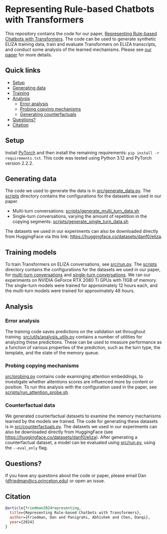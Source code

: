 # Representing Rule-based Chatbots with Transformers

This repository contains the code for our paper, [Representing Rule-based Chatbots with Transformers](https://arxiv.org/abs/2407.10949).
The code can be used to generate synthetic ELIZA training data, train and evaluate Transformers on ELIZA transcripts, and conduct some analysis of the learned mechanisms.
Please see [our paper](https://arxiv.org/abs/2407.10949) for more details.

## Quick links
* [Setup](#Setup)
* [Generating data](#Generating-data)
* [Training](#Training)
* [Analysis](#Analysis)
  * [Error analysis](#Error-analysis)
  * [Probing copying mechanisms](#Probing-copying-mechanisms)
  * [Generating counterfactuals](#Generating-counterfactuals)
* [Questions?](#Questions)
* [Citation](#Citation)

## Setup
Install [PyTorch](https://pytorch.org/get-started/locally/) and then install the remaining requirements: `pip install -r requirements.txt`.
This code was tested using Python 3.12 and PyTorch version 2.2.2.

## Generating data

The code we used to generate the data is in [src/generate_data.py](src/generate_data.py).
The [scripts](scripts/) directory contains the configurations for the datasets we used in our paper.
- Multi-turn conversations: [scripts/generate_multi_turn_data.sh](scripts/generate_multi_turn_data.sh)
- Single-turn conversations, varying the amount of repetition in the copying segments: [scripts/generate_single_turn_data.sh](scripts/generate_single_turn_data.sh)

The datasets we used in our experiments can also be downloaded directly from HuggingFace via this link: https://huggingface.co/datasets/danf0/eliza.

## Training models

To train Transformers on ELIZA conversations, see [src/run.py](src/run.py).
The [scripts](scripts/) directory contains the configurations for the datasets we used in our paper, for [multi-turn conversations](scripts/train_multi_turn.sh) and [single-turn conversations](scripts/train_single_turn.sh).
We ran our experiments on NVIDIA GeForce RTX 2080 Ti GPUs with 11GB of memory.
The single-turn models were trained for approximately 12 hours each, and the multi-turn models were trained for approximately 48 hours.

## Analysis

### Error analysis

The training code saves predictions on the validation set throughout training.
[src/utils/analysis_utils.py](src/utils/analysis_utils.py) contains a number of utilities for analyzing these predictions.
These can be used to measure performance as a function of various properties of the prediction, such as the turn type, the template, and the state of the memory queue.

### Probing copying mechanisms

[src/probing.py](src/probing.py) contains code examinging attention embeddings, to investigate whether attentions scores are influenced more by content or position.
To run this analysis with the configuration used in the paper, see [scripts/run_attention_probe.sh](scripts/run_attention_probe.sh).

### Counterfactual data

We generated counterfactual datasets to examine the memory mechanisms learned by the models we trained.
The code for generating these datasets is in [src/counterfactuals.py](src/counterfactuals.py).
The datasets we used in our experiments can also be downloaded directly from HuggingFace (see https://huggingface.co/datasets/danf0/eliza).
After generating a counterfactual dataset, a model can be evaluated using [src/run.py](src/run.py), using the `--eval_only` flag.

## Questions?

If you have any questions about the code or paper, please email Dan (dfriedman@cs.princeton.edu) or open an issue.

## Citation
```bibtex
@article{friedman2024representing,
  title={Representing Rule-based Chatbots with Transformers},
  author={Friedman, Dan and Panigrahi, Abhishek and Chen, Danqi},
  year={2024}
}
```
